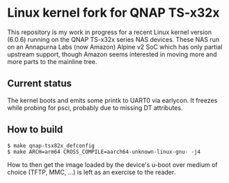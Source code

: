 # Linux kernel fork for QNAP TS-x32x

This repository is my work in progress for a recent Linux kernel version
(6.0.6) running on the QNAP TS-x32x series NAS devices. These NAS run on an
Annapurna Labs (now Amazon) Alpine v2 SoC which has only partial upstream
support, though Amazon seems interested in moving more and more parts to the
mainline tree.

## Current status

The kernel boots and emits some printk to UART0 via earlycon. It freezes while
probing for psci, probably due to missing DT attributes.

## How to build

```
$ make qnap-tsx82x_defconfig
$ make ARCH=arm64 CROSS_COMPILE=aarch64-unknown-linux-gnu- -j4
```

How to then get the image loaded by the device's u-boot over medium of choice
(TFTP, MMC, ...) is left as an exercise to the reader.
